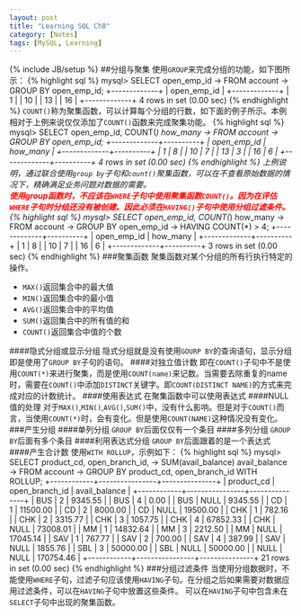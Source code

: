 ```yaml
---
layout: post
title: "Learning SQL Ch8"
category: [Notes]
tags: [MySQL, Learning]
---
```

{% include JB/setup %}
##分组与聚集
使用`GROUP`来完成分组的功能，如下图所示：
{% highlight sql %}
mysql> SELECT open_emp_id
    -> FROM account
    -> GROUP BY open_emp_id;
+-------------+
| open_emp_id |
+-------------+
|           1 |
|          10 |
|          13 |
|          16 |
+-------------+
4 rows in set (0.00 sec)
{% endhighlight %}
`COUNT()`称为聚集函数，可以计算每个分组的行数，如下面的例子所示。本例相对于上例来说仅仅添加了`COUNT()`函数来完成聚集功能。
{% highlight sql %}
mysql> SELECT open_emp_id, COUNT(*) how_many
    -> FROM account
    -> GROUP BY open_emp_id;
+-------------+----------+
| open_emp_id | how_many |
+-------------+----------+
|           1 |        8 |
|          10 |        7 |
|          13 |        3 |
|          16 |        6 |
+-------------+----------+
4 rows in set (0.00 sec)
{% endhighlight %}
上例说明，通过联合使用`group by`子句和`count()`聚集函数，可以在不查看原始数据的情况下，精确满足业务问题对数据的需要。  
<font color ="red">**使用group函数时，不应该在`WHERE`子句中使用聚集函数`COUNT()`。因为在评估`WHERE`子句时分组还没有被创建。因此必须在`HAVING()`子句中使用分组过滤条件。**</font>
{% highlight sql %}
mysql> SELECT open_emp_id, COUNT(*) how_many
    -> FROM account
    -> GROUP BY open_emp_id
    -> HAVING COUNT(*) > 4;
+-------------+----------+
| open_emp_id | how_many |
+-------------+----------+
|           1 |        8 |
|          10 |        7 |
|          16 |        6 |
+-------------+----------+
3 rows in set (0.00 sec)
{% endhighlight %}
###聚集函数
聚集函数对某个分组的所有行执行特定的操作。

* `MAX()`返回集合中的最大值
* `MIN()`返回集合中的最小值
* `AVG()`返回集合中的平均值
* `SUM()`返回集合中的所有值的和
* `COUNT()`返回集合中值的个数

####隐式分组或显示分组
隐式分组就是没有使用`GOURP BY`的查询语句，显示分组即是使用了`GROUP BY`子句的语句。
####对独立值计数
即在`COUNT()`子句中不是使用`COUNT(*)`来进行聚集，而是使用`COUNT(name)`来记数。当需要去除重复的name时，需要在`COUNT()`中添加`DISTINCT`关键字。即`COUNT(DISTINCT NAME)`的方式来完成对应的计数统计。
####使用表达式
在聚集函数中可以使用表达式
####NULL值的处理
对于`MAX()`,`MIN()`,`AVG()`,`SUM()`中，没有什么影响。但是对于`COUNT()`而言，当使用`COUNT(*)`时，会有变化。但是使用`COUNT(NAME)`这种情况没有变化。
###产生分组
####单列分组
`GROUP BY`后面仅仅有一个条目
####多列分组
`GROUP BY`后面有多个条目
####利用表达式分组
`GROUP BY`后面跟着的是一个表达式
####产生合计数
使用`WITH ROLLUP`，示例如下：
{% highlight sql %}
mysql> SELECT product_cd, open_branch_id,
    -> SUM(avail_balance) avail_balance
    -> FROM account
    -> GROUP BY product_cd, open_branch_id WITH ROLLUP;
+------------+----------------+---------------+
| product_cd | open_branch_id | avail_balance |
+------------+----------------+---------------+
| BUS        |              2 |       9345.55 |
| BUS        |              4 |          0.00 |
| BUS        |           NULL |       9345.55 |
| CD         |              1 |      11500.00 |
| CD         |              2 |       8000.00 |
| CD         |           NULL |      19500.00 |
| CHK        |              1 |        782.16 |
| CHK        |              2 |       3315.77 |
| CHK        |              3 |       1057.75 |
| CHK        |              4 |      67852.33 |
| CHK        |           NULL |      73008.01 |
| MM         |              1 |      14832.64 |
| MM         |              3 |       2212.50 |
| MM         |           NULL |      17045.14 |
| SAV        |              1 |        767.77 |
| SAV        |              2 |        700.00 |
| SAV        |              4 |        387.99 |
| SAV        |           NULL |       1855.76 |
| SBL        |              3 |      50000.00 |
| SBL        |           NULL |      50000.00 |
| NULL       |           NULL |     170754.46 |
+------------+----------------+---------------+
21 rows in set (0.00 sec)
{% endhighlight %}
###分组过滤条件
当使用分组数据时，不能使用`WHERE`子句，过滤子句应该使用`HAVING`子句。在分组之后如果需要对数据应用过滤条件，可以在`HAVING`子句中放置这些条件。
可以在`HAVING`子句中包含未在`SELECT`子句中出现的聚集函数。

